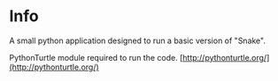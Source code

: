 ﻿# Info

A small python application designed to run a basic version of "Snake".

PythonTurtle module required to run the code.
[http://pythonturtle.org/](http://pythonturtle.org/)
